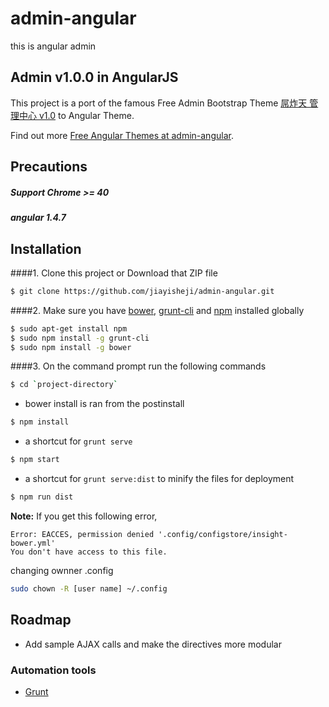# admin-angular
this is angular admin
## Admin v1.0.0 in AngularJS

This project is a port of the famous Free Admin Bootstrap Theme [屌炸天 管理中心 v1.0](https://github.com/jiayisheji/admin-angular) to Angular Theme.

Find out more [Free Angular Themes at admin-angular](https://github.com/jiayisheji/admin-angular).

## Precautions
##### Support Chrome >= 40
##### angular 1.4.7

## Installation
####1. Clone this project or Download that ZIP file

```sh
$ git clone https://github.com/jiayisheji/admin-angular.git
```

####2.  Make sure you have [bower](http://bower.io/), [grunt-cli](https://www.npmjs.com/package/grunt-cli) and  [npm](https://www.npmjs.org/) installed globally
 
 
```sh
$ sudo apt-get install npm
$ sudo npm install -g grunt-cli
$ sudo npm install -g bower
```
####3. On the command prompt run the following commands

```sh
$ cd `project-directory`
```
- bower install is ran from the postinstall
```sh
$ npm install 
```
- a shortcut for `grunt serve`
```sh
$ npm start
```
- a shortcut for `grunt serve:dist` to minify the files for deployment
```sh
$ npm run dist 
```


**Note:**
If you get this following error, 
```text
Error: EACCES, permission denied '.config/configstore/insight-bower.yml'
You don't have access to this file.
```
changing ownner .config

```sh
sudo chown -R [user name] ~/.config
```


## Roadmap

- Add sample AJAX calls and make the directives more modular

### Automation tools

- [Grunt](http://gruntjs.com/)